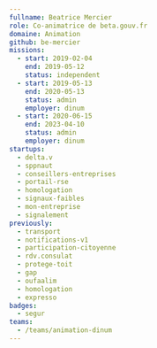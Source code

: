 ```yaml
---
fullname: Beatrice Mercier
role: Co-animatrice de beta.gouv.fr
domaine: Animation
github: be-mercier
missions:
  - start: 2019-02-04
    end: 2019-05-12
    status: independent
  - start: 2019-05-13
    end: 2020-05-13
    status: admin
    employer: dinum
  - start: 2020-06-15
    end: 2023-04-10
    status: admin
    employer: dinum
startups:
  - delta.v
  - sppnaut
  - conseillers-entreprises
  - portail-rse
  - homologation
  - signaux-faibles
  - mon-entreprise
  - signalement
previously:
  - transport
  - notifications-v1
  - participation-citoyenne
  - rdv.consulat
  - protege-toit
  - gap
  - oufaalim
  - homologation
  - expresso
badges:
  - segur
teams:
  - /teams/animation-dinum
---
```

